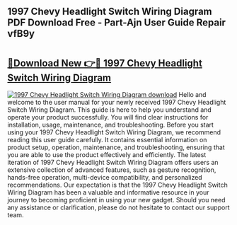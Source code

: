 ## 1997 Chevy Headlight Switch Wiring Diagram PDF Download Free - Part-Ajn User Guide Repair vfB9y

# <h2><a href="http://dfqtkcn.blite.top/?on=1997+Chevy+Headlight+Switch+Wiring+Diagram">🔗Download New 👉🔴 1997 Chevy Headlight Switch Wiring Diagram</a></h2>

[![1997 Chevy Headlight Switch Wiring Diagram download](https://i.imgur.com/lujVjoI.png)](http://dfqtkcn.blite.top/?on=1997+Chevy+Headlight+Switch+Wiring+Diagram)
Hello and welcome to the user manual for your newly received 1997 Chevy Headlight Switch Wiring Diagram. This guide is here to help you understand and operate your product successfully. You will find clear instructions for installation, usage, maintenance, and troubleshooting. Before you start using your 1997 Chevy Headlight Switch Wiring Diagram, we recommend reading this user guide carefully. It contains essential information on product setup, operation, maintenance, and troubleshooting, ensuring that you are able to use the product effectively and efficiently. The latest iteration of 1997 Chevy Headlight Switch Wiring Diagram offers users an extensive collection of advanced features, such as gesture recognition, hands-free operation, multi-device compatibility, and personalized recommendations. Our expectation is that the 1997 Chevy Headlight Switch Wiring Diagram has been a valuable and informative resource in your journey to becoming proficient in using your new gadget. Should you need any assistance or clarification, please do not hesitate to contact our support team.
